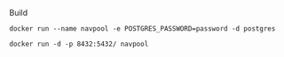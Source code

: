 Build

```
docker run --name navpool -e POSTGRES_PASSWORD=password -d postgres

docker run -d -p 8432:5432/ navpool
````` 
    